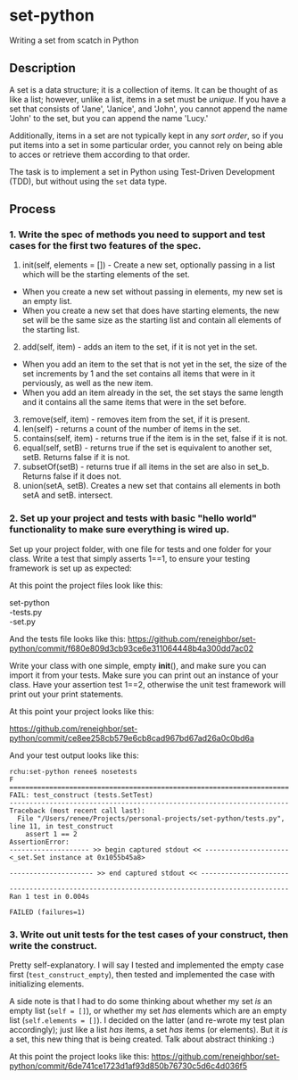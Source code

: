 # set-python
Writing a set from scatch in Python

## Description
A set is a data structure; it is a collection of items. It can be thought of as like a list; however, unlike a list, items in a set must be *unique*. If you have a set that consists of 'Jane', 'Janice', and 'John', you cannot append the name 'John' to the set, but you can append the name 'Lucy.'

Additionally, items in a set are not typically kept in any *sort order*, so if you put items into a set in some particular order, you cannot rely on being able to acces or retrieve them according to that order.

The task is to implement a set in Python using Test-Driven Development (TDD), but without using the `set` data type.

## Process

### 1. Write the spec of methods you need to support and test cases for the first two features of the spec.

1. init(self, elements = []) - Create a new set, optionally passing in a list which will be the starting elements of the set.
  * When you create a new set without passing in elements, my new set is an empty list.
  * When you create a new set that does have starting elements, the new set will be the same size as the starting list and contain all elements of the starting list.
2. add(self, item) - adds an item to the set, if it is not yet in the set.
  * When you add an item to the set that is not yet in the set, the size of the set increments by 1 and the set contains all items that were in it perviously, as well as the new item.
  * When you add an item already in the set, the set stays the same length and it contains all the same items that were in the set before.
3. remove(self, item) - removes item from the set, if it is present.
4. len(self) - returns a count of the number of items in the set.
5. contains(self, item) - returns true if the item is in the set, false if it is not.
6. equal(self, setB) - returns true if the set is equivalent to another set, setB. Returns false if it is not.
7. subsetOf(setB) - returns true if all items in the set are also in set_b. Returns false if it does not.
8. union(setA, setB). Creates a new set that contains all elements in both setA and setB.
intersect.

### 2. Set up your project and tests with basic "hello world" functionality to make sure everything is wired up.

Set up your project folder, with one file for tests and one folder for your class. Write a test that simply asserts 1==1, to ensure your testing framework is set up as expected:

At this point the project files look like this:

set-python</br>
	-tests.py </br>
 	-set.py 

And the tests file looks like this:
	https://github.com/reneighbor/set-python/commit/f680e809d3cb93ce6e311064448b4a300dd7ac02

Write your class with one simple, empty __init__(), and make sure you can import it from your tests. Make sure you can print out an instance of your class. Have your assertion test 1==2, otherwise the unit test framework will print out your print statements.

At this point your project looks like this:

https://github.com/reneighbor/set-python/commit/ce8ee258cb579e6cb8cad967bd67ad26a0c0bd6a

And your test output looks like this:


```
rchu:set-python renee$ nosetests
F
======================================================================
FAIL: test_construct (tests.SetTest)
----------------------------------------------------------------------
Traceback (most recent call last):
  File "/Users/renee/Projects/personal-projects/set-python/tests.py", line 11, in test_construct
    assert 1 == 2
AssertionError: 
-------------------- >> begin captured stdout << ---------------------
<_set.Set instance at 0x1055b45a8>

--------------------- >> end captured stdout << ----------------------

----------------------------------------------------------------------
Ran 1 test in 0.004s

FAILED (failures=1)
```
### 3. Write out unit tests for the test cases of your construct, then write the construct. 

Pretty self-explanatory. I will say I tested and implemented the empty case first (`test_construct_empty`), then tested and implemented the case with initializing elements.

A side note is that I had to do some thinking about whether my set *is* an empty list (`self = []`), or whether my set *has* elements which are an empty list (`self.elements = []`). I decided on the latter (and re-wrote my test plan accordingly); just like a list *has* items, a set *has* items (or elements). But it *is* a set, this new thing that is being created. Talk about abstract thinking :)

At this point the project looks like this:
https://github.com/reneighbor/set-python/commit/6de741ce1723d1af93d850b76730c5d6c4d036f5

